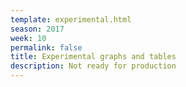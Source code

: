 ```yaml
---
template: experimental.html
season: 2017
week: 10
permalink: false
title: Experimental graphs and tables
description: Not ready for production
---
```


